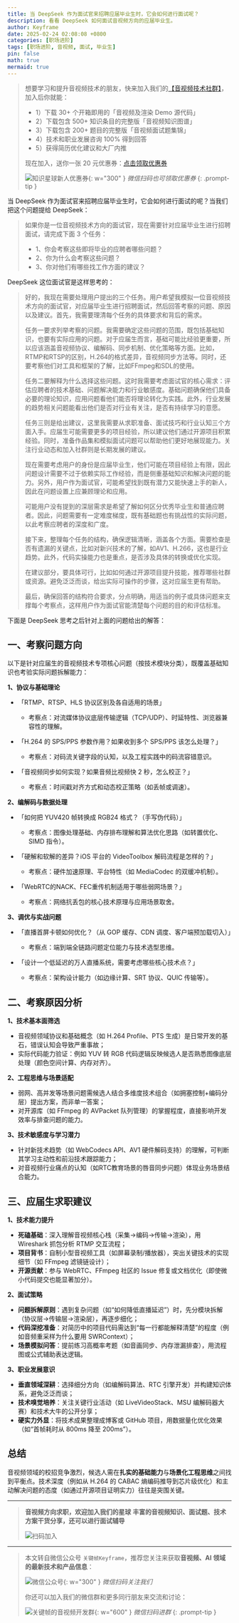 ```yaml
---
title: 当 DeepSeek 作为面试官来招聘应届毕业生时，它会如何进行面试呢？
description: 看看 DeepSeek 如何面试音视频方向的应届毕业生。
author: Keyframe
date: 2025-02-24 02:08:08 +0800
categories: [职场进阶]
tags: [职场进阶, 音视频, 面试, 毕业生]
pin: false
math: true
mermaid: true
---
```


>想要学习和提升音视频技术的朋友，快来加入我们的<a href="https://t.zsxq.com/jRprT" target="_blank" rel="noopener noreferrer">【音视频技术社群】</a>，加入后你就能：
>
>- 1）下载 30+ 个开箱即用的「音视频及渲染 Demo 源代码」
>- 2）下载包含 500+ 知识条目的完整版「音视频知识图谱」
>- 3）下载包含 200+ 题目的完整版「音视频面试题集锦」
>- 4）技术和职业发展咨询 100% 得到回答
>- 5）获得简历优化建议和大厂内推
>  
>现在加入，送你一张 20 元优惠券：<a href="https://t.zsxq.com/jRprT" target="_blank" rel="noopener noreferrer">点击领取优惠券</a>
>
>![知识星球新人优惠券](assets/img/keyframe-zsxq-coupon.png){: w="300" }
>_微信扫码也可领取优惠券_
{: .prompt-tip }

当 DeepSeek 作为面试官来招聘应届毕业生时，它会如何进行面试的呢？当我们把这个问题提给 DeepSeek：

>如果你是一位音视频技术方向的面试官，现在需要针对应届毕业生进行招聘面试，请完成下面 3 个任务：
>
>- 1、你会考察这些即将毕业的应聘者哪些问题？
>- 2、你为什么会考察这些问题？
>- 3、你对他们有哪些找工作方面的建议？


DeepSeek 这位面试官是这样思考的：


>好的，我现在需要处理用户提出的三个任务。用户希望我模拟一位音视频技术方向的面试官，对应届毕业生进行招聘面试，然后回答考察的问题、原因以及建议。首先，我需要理清每个任务的具体要求和背后的需求。
>
>任务一要求列举考察的问题。我需要确定这些问题的范围，既包括基础知识，也要有实际应用的问题。对于应届生而言，基础可能比经验更重要，所以应该涵盖音视频协议、编解码、同步机制、优化策略等方面。比如，RTMP和RTSP的区别，H.264的格式差异，音视频同步方法等。同时，还要考察他们对工具和框架的了解，比如FFmpeg和SDL的使用。
>
>任务二要解释为什么选择这些问题。这时我需要考虑面试官的核心需求：评估应聘者的技术基础、问题解决能力和行业敏感度。基础问题确保他们具备必要的理论知识，应用问题看他们能否将理论转化为实践。此外，行业发展的趋势相关问题能看出他们是否对行业有关注，是否有持续学习的意愿。
>
>任务三则是给出建议，这里我需要从求职准备、面试技巧和行业认知三个方面入手。应届生可能需要更多的项目经验，所以建议他们通过开源项目积累经验。同时，准备作品集和模拟面试问题可以帮助他们更好地展现能力。关注行业动态和加入社群则是长期发展的建议。
>
>现在需要考虑用户的身份是应届毕业生，他们可能在项目经验上有限，因此问题设计需要不过于依赖实际工作经验，而是侧重基础知识和解决问题的能力。另外，用户作为面试官，可能希望找到既有潜力又能快速上手的新人，因此在问题设置上应兼顾理论和应用。
>
>可能用户没有提到的深层需求是希望了解如何区分优秀毕业生和普通应聘者。因此，问题需要有一定难度梯度，既有基础题也有挑战性的实际问题，以此考察应聘者的深度和广度。
>
>接下来，整理每个任务的结构，确保逻辑清晰，涵盖各个方面。需要检查是否有遗漏的关键点，比如对新兴技术的了解，如AV1、H.266，这也是行业趋势。此外，代码实操能力也是重点，是否涉及具体的转换或优化实现。
>
>在建议部分，要具体可行，比如如何通过开源项目提升技能，推荐哪些社群或资源。避免泛泛而谈，给出实际可操作的步骤，这对应届生更有帮助。
>
>最后，确保回答的结构符合要求，分点明确，用适当的例子或具体问题来支撑每个考察点，这样用户作为面试官能清楚每个问题的目的和评估标准。


下面是 DeepSeek 思考之后针对上面的问题给出的解答：

## 一、考察问题方向

以下是针对应届生的音视频技术专项核心问题（按技术模块分类），既覆盖基础知识也考验实际问题拆解能力：

**1、协议与基础理论**

- 「RTMP、RTSP、HLS 协议区别及各自适用的场景」
	- 考察点：对流媒体协议底层传输逻辑（TCP/UDP）、时延特性、浏览器兼容性的理解。

- 「H.264 的 SPS/PPS 参数作用？如果收到多个 SPS/PPS 该怎么处理？」
	- 考察点：对码流关键字段的认知，以及工程实践中的码流容错意识。

- 「音视频同步如何实现？如果音频比视频快 2 秒，怎么校正？」
	- 考察点：时间戳对齐方式和动态校正策略（如丢帧或调速）。

**2、编解码与数据处理**

- 「如何把 YUV420 帧转换成 RGB24 格式？（手写伪代码）」
	- 考察点：图像处理基础、内存排布理解和算法优化思路（如转置优化、SIMD 指令）。

- 「硬解和软解的差异？iOS 平台的 VideoToolbox 解码流程是怎样的？」
	- 考察点：硬件加速原理、平台特性（如 MediaCodec 的双缓冲机制）。

- 「WebRTC的NACK、FEC重传机制适用于哪些弱网场景？」
	- 考察点：网络抗丢包的核心技术原理与应用场景取舍。

**3、调优与实战问题**

- 「直播首屏卡顿如何优化？（从 GOP 缓存、CDN 调度、客户端预加载切入）」
	- 考察点：端到端全链路问题定位能力与技术选型思维。

- 「设计一个低延迟的万人直播系统，需要考虑哪些核心技术点？」
	- 考察点：架构设计能力（如边缘计算、SRT 协议、QUIC 传输等）。

## 二、考察原因分析

**1、技术基本面筛选**

- 音视频领域协议和基础概念（如 H.264 Profile、PTS 生成）是日常开发的基石，错误认知会导致严重事故；
- 实际代码能力验证：例如 YUV 转 RGB 代码逻辑反映候选人是否熟悉图像底层处理（颜色空间计算、内存对齐）。

**2、工程思维与场景适配**

- 弱网、高并发等场景问题需候选人结合多维度技术组合（如拥塞控制+编码分层）提出方案，而非单一答案；
- 对开源库（如 FFmpeg 的 AVPacket 队列管理）的掌握程度，直接影响开发效率与排查问题的能力。

**3、技术敏感度与学习潜力**

- 针对新技术趋势（如 WebCodecs API、AV1 硬件解码支持）的理解，可判断其学习主动性和前沿技术跟踪能力；
- 对音视频行业痛点的认知（如RTC教育场景的唇音同步问题）体现业务场景结合能力。

## 三、应届生求职建议

**1、技术能力提升**

- **死磕基础**：深入理解音视频核心栈（采集→编码→传输→渲染），用 Wireshark 抓包分析 RTMP 交互流程；
- **项目背书**：自制小型音视频工具（如屏幕录制/播放器），突出关键技术的实现细节（如 FFmpeg 滤镜链设计）；
- **开源贡献**：参与 WebRTC、FFmpeg 社区的 Issue 修复或文档优化（即使微小代码提交也能显著加分）。

**2、面试策略**

- **问题拆解原则**：遇到复杂问题（如“如何降低直播延迟”）时，先分模块拆解（协议层→传输层→渲染层），再逐步细化；
- **代码深挖准备**：对简历中的项目代码需达到“每一行都能解释清楚”的程度（例如音频重采样为什么要用 SWRContext）；
- **场景模拟问答**：提前练习高概率考题（如音画同步、内存泄漏排查），用流程图或公式辅助表达逻辑。

**3、职业发展意识**

- **垂直领域深耕**：选择细分方向（如编解码算法、RTC 引擎开发）并构建知识体系，避免泛泛而谈；
- **技术嗅觉培养**：关注关键行业活动（如 LiveVideoStack、MSU 编解码器大赛）和技术大牛的公开分享；
- **硬实力外显**：将技术成果整理成博客或 GitHub 项目，用数据量化优化效果（如“首帧耗时从 800ms 降至 200ms”）。

## 总结

音视频领域的校招竞争激烈，候选人需在**扎实的基础能力**与**场景化工程思维**之间找到平衡点。技术深度（例如从 H.264 的 CABAC 熵编码推导到芯片级优化）和主动解决问题的态度（如通过开源项目证明实力）往往是突围关键。


---

>**音视频方向求职，欢迎加入我们的星球**
>**丰富的音视频知识、面试题、技术方案干货分享，还可以进行面试辅导**
>
>![扫码加入](assets/img/keyframe-zsxq.png)










---

> 本文转自微信公众号 `关键帧Keyframe`，推荐您关注来获取**音视频、AI 领域的最新技术和产品信息**：
>
>![微信公众号](assets/img/keyframe-mp.jpg){: w="300" }
>_微信扫码关注我们_
>
>你还可以加入我们的微信群和更多同行朋友来交流和讨论：
>
>![关键帧的音视频开发群](assets/img/av-wechat-group.jpg){: w="600" }
>_微信扫码进群_
{: .prompt-tip }

